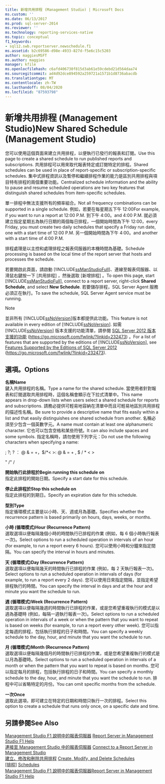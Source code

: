 ```yaml
---
title: 新增共用排程 (Management Studio) | Microsoft Docs
ms.custom: ''
ms.date: 06/13/2017
ms.prod: sql-server-2014
ms.reviewer: ''
ms.technology: reporting-services-native
ms.topic: conceptual
f1_keywords:
- sql12.swb.reportserver.newschedule.f1
ms.assetid: b2c69586-d98e-4933-827d-f5e6c15c5203
author: maggiesMSFT
ms.author: maggies
manager: kfile
ms.openlocfilehash: c6afd406730f815d3ab61e59cdebd21d564daa74
ms.sourcegitcommit: ad4d92dce894592a259721a1571b1d8736abacdb
ms.translationtype: MT
ms.contentlocale: zh-TW
ms.lasthandoff: 08/04/2020
ms.locfileid: "87593798"
---
```

# <a name="new-shared-schedule-management-studio"></a><span data-ttu-id="eafec-102">新增共用排程 (Management Studio)</span><span class="sxs-lookup"><span data-stu-id="eafec-102">New Shared Schedule (Management Studio)</span></span>
  <span data-ttu-id="eafec-103">您可以使用這個頁面來建立共用排程，以便執行已發行的報表和訂閱。</span><span class="sxs-lookup"><span data-stu-id="eafec-103">Use this page to create a shared schedule to run published reports and subscriptions.</span></span> <span data-ttu-id="eafec-104">共用排程可以用來取代報表特定或訂閱特定的排程。</span><span class="sxs-lookup"><span data-stu-id="eafec-104">Shared schedules can be used in place of report-specific or subscription-specific schedules.</span></span> <span data-ttu-id="eafec-105">集中式排程資訊以及暫停和繼續排程作業的能力是區別共用排程與項目特有排程的兩個重要功能。</span><span class="sxs-lookup"><span data-stu-id="eafec-105">Centralized schedule information and the ability to pause and resume scheduled operations are two key features that distinguish shared schedules from item-specific schedules.</span></span>  
  
 <span data-ttu-id="eafec-106">單一排程中無法支援所有的頻率組合。</span><span class="sxs-lookup"><span data-stu-id="eafec-106">Not all frequency combinations can be supported in a single schedule.</span></span> <span data-ttu-id="eafec-107">例如，若要在每星期五下午 12:00</span><span class="sxs-lookup"><span data-stu-id="eafec-107">For example, if you want to run a report at 12:00 P.M.</span></span> <span data-ttu-id="eafec-108">到下午 4:00。</span><span class="sxs-lookup"><span data-stu-id="eafec-108">and 4:00 P.M.</span></span> <span data-ttu-id="eafec-109">就必須建立指定星期五為執行日期的兩個每日排程，一個開始時間為下午 12:00，</span><span class="sxs-lookup"><span data-stu-id="eafec-109">every Friday, you must create two daily schedules that specify a Friday run date, one with a start time of 12:00 P.M.</span></span> <span data-ttu-id="eafec-110">另一個開始時間為下午 4:00。</span><span class="sxs-lookup"><span data-stu-id="eafec-110">and another with a start time of 4:00 P.M.</span></span>  
  
 <span data-ttu-id="eafec-111">排程處理是以主控和處理排程之報表伺服器的本機時間為基礎。</span><span class="sxs-lookup"><span data-stu-id="eafec-111">Schedule processing is based on the local time of the report server that hosts and processes the schedule.</span></span>  
  
 <span data-ttu-id="eafec-112">若要開啟此頁面，請啟動 [!INCLUDE[ssManStudioFull](../../includes/ssmanstudiofull-md.md)]、連線至報表伺服器、以滑鼠右鍵按一下 [共用排程]  ，然後選取 [新增排程]  。</span><span class="sxs-lookup"><span data-stu-id="eafec-112">To open this page, start [!INCLUDE[ssManStudioFull](../../includes/ssmanstudiofull-md.md)], connect to a report server, right-click **Shared Schedule**, and select **New Schedule**.</span></span> <span data-ttu-id="eafec-113">若要儲存排程，SQL Server Agent 服務必須正在執行。</span><span class="sxs-lookup"><span data-stu-id="eafec-113">To save the schedule, SQL Server Agent service must be running.</span></span>  
  
> [!NOTE]  
>  <span data-ttu-id="eafec-114">並非所有 [!INCLUDE[ssNoVersion](../../includes/ssnoversion-md.md)]版本都提供此功能。</span><span class="sxs-lookup"><span data-stu-id="eafec-114">This feature is not available in every edition of [!INCLUDE[ssNoVersion](../../includes/ssnoversion-md.md)].</span></span> <span data-ttu-id="eafec-115">如需 [!INCLUDE[ssNoVersion](../../includes/ssnoversion-md.md)] 版本支援的功能清單，請參閱 [SQL Server 2012 版本支援的功能](https://go.microsoft.com/fwlink/?linkid=232473) (https://go.microsoft.com/fwlink/?linkid=232473) 。</span><span class="sxs-lookup"><span data-stu-id="eafec-115">For a list of features that are supported by the editions of [!INCLUDE[ssNoVersion](../../includes/ssnoversion-md.md)], see [Features Supported by the Editions of SQL Server 2012](https://go.microsoft.com/fwlink/?linkid=232473) (https://go.microsoft.com/fwlink/?linkid=232473).</span></span>  
  
## <a name="options"></a><span data-ttu-id="eafec-116">選項。</span><span class="sxs-lookup"><span data-stu-id="eafec-116">Options</span></span>  
 <span data-ttu-id="eafec-117">**名稱**</span><span class="sxs-lookup"><span data-stu-id="eafec-117">**Name**</span></span>  
 <span data-ttu-id="eafec-118">鍵入共用排程的名稱。</span><span class="sxs-lookup"><span data-stu-id="eafec-118">Type a name for the shared schedule.</span></span> <span data-ttu-id="eafec-119">當使用者針對報表和訂閱選取共用排程時，這個名稱會顯示在下拉式清單中。</span><span class="sxs-lookup"><span data-stu-id="eafec-119">This name appears in drop-down lists when users select a shared schedule for reports and subscriptions.</span></span> <span data-ttu-id="eafec-120">請務必提供可輕易地容納在清單中而且可輕易地區別共用排程的描述性名稱。</span><span class="sxs-lookup"><span data-stu-id="eafec-120">Be sure to provide a descriptive name that fits easily within a list and that easily distinguishes one shared schedule from another.</span></span> <span data-ttu-id="eafec-121">名稱必須至少包含一個英數字元。</span><span class="sxs-lookup"><span data-stu-id="eafec-121">A name must contain at least one alphanumeric character.</span></span> <span data-ttu-id="eafec-122">它也可以包含空格和某些符號。</span><span class="sxs-lookup"><span data-stu-id="eafec-122">It can also include spaces and some symbols.</span></span> <span data-ttu-id="eafec-123">指定名稱時，請勿使用下列字元：</span><span class="sxs-lookup"><span data-stu-id="eafec-123">Do not use the following characters when specifying a name:</span></span>  
  
 <span data-ttu-id="eafec-124">; ?</span><span class="sxs-lookup"><span data-stu-id="eafec-124">; ?</span></span> <span data-ttu-id="eafec-125">： \@ & = +，$/\*\< ></span><span class="sxs-lookup"><span data-stu-id="eafec-125">: \@ & = + , $ / \* \< ></span></span>  
  
 <span data-ttu-id="eafec-126">" /</span><span class="sxs-lookup"><span data-stu-id="eafec-126">" /</span></span>  
  
 <span data-ttu-id="eafec-127">**開始執行此排程於**</span><span class="sxs-lookup"><span data-stu-id="eafec-127">**Begin running this schedule on**</span></span>  
 <span data-ttu-id="eafec-128">指定此排程的開始日期。</span><span class="sxs-lookup"><span data-stu-id="eafec-128">Specify a start date for this schedule.</span></span>  
  
 <span data-ttu-id="eafec-129">**停止此排程於**</span><span class="sxs-lookup"><span data-stu-id="eafec-129">**Stop this schedule on**</span></span>  
 <span data-ttu-id="eafec-130">指定此排程的到期日。</span><span class="sxs-lookup"><span data-stu-id="eafec-130">Specify an expiration date for this schedule.</span></span>  
  
 <span data-ttu-id="eafec-131">**型別**</span><span class="sxs-lookup"><span data-stu-id="eafec-131">**Type**</span></span>  
 <span data-ttu-id="eafec-132">指定循環模式主要是以小時、天、週或月為基礎。</span><span class="sxs-lookup"><span data-stu-id="eafec-132">Specifies whether the recurrence pattern is based primarily on hours, days, weeks, or months.</span></span>  
  
 <span data-ttu-id="eafec-133">**小時 (循環模式)**</span><span class="sxs-lookup"><span data-stu-id="eafec-133">**Hour (Recurrence Pattern)**</span></span>  
 <span data-ttu-id="eafec-134">選取選項以便每隔幾個小時的時間執行已排程的作業 (例如，每 6 個小時執行報表一次)。</span><span class="sxs-lookup"><span data-stu-id="eafec-134">Select options to run a scheduled operation in intervals of an hour (for example, to run a report every 6 hours).</span></span> <span data-ttu-id="eafec-135">您可以使用小時和分鐘來指定間隔。</span><span class="sxs-lookup"><span data-stu-id="eafec-135">You can specify the interval in hours and minutes.</span></span>  
  
 <span data-ttu-id="eafec-136">**天 (循環模式)**</span><span class="sxs-lookup"><span data-stu-id="eafec-136">**Day (Recurrence Pattern)**</span></span>  
 <span data-ttu-id="eafec-137">選取選項以便每隔幾天的時間執行已排程的作業 (例如，每 2 天執行報表一次)。</span><span class="sxs-lookup"><span data-stu-id="eafec-137">Select options to run a scheduled operation in intervals of days (for example, to run a report every 2 days).</span></span> <span data-ttu-id="eafec-138">您可以使用日來指定間隔，並指定希望排程執行的時間。</span><span class="sxs-lookup"><span data-stu-id="eafec-138">You can specify the interval in days and at the hour and minute you want the schedule to run.</span></span>  
  
 <span data-ttu-id="eafec-139">**週 (循環模式)**</span><span class="sxs-lookup"><span data-stu-id="eafec-139">**Week (Recurrence Pattern)**</span></span>  
 <span data-ttu-id="eafec-140">選取選項以便每隔幾週的時間執行已排程的作業，或是您希望重複執行的模式是以週為基礎時 (例如，每隔一週執行報表一次)。</span><span class="sxs-lookup"><span data-stu-id="eafec-140">Select options to run a scheduled operation in intervals of a week or when the pattern that you want to repeat is based on weeks (for example, to run a report every other week).</span></span> <span data-ttu-id="eafec-141">您可以指定每週的排程，包括執行排程的日子和時間。</span><span class="sxs-lookup"><span data-stu-id="eafec-141">You can specify a weekly schedule to the day, hour, and minute that you want the schedule to run.</span></span>  
  
 <span data-ttu-id="eafec-142">**月 (循環模式)**</span><span class="sxs-lookup"><span data-stu-id="eafec-142">**Month (Recurrence Pattern)**</span></span>  
 <span data-ttu-id="eafec-143">選取選項以便每隔幾個月的時間執行已排程的作業，或是您希望重複執行的模式是以月為基礎時。</span><span class="sxs-lookup"><span data-stu-id="eafec-143">Select options to run a scheduled operation in intervals of a month or when the pattern that you want to repeat is based on months.</span></span> <span data-ttu-id="eafec-144">您可以指定每月的排程，包括執行排程的日子和時間。</span><span class="sxs-lookup"><span data-stu-id="eafec-144">You can specify a monthly schedule to the day, hour, and minute that you want the schedule to run.</span></span> <span data-ttu-id="eafec-145">排程中可以省略特定的月份。</span><span class="sxs-lookup"><span data-stu-id="eafec-145">You can omit specific months from the schedule.</span></span>  
  
 <span data-ttu-id="eafec-146">**一次**</span><span class="sxs-lookup"><span data-stu-id="eafec-146">**Once**</span></span>  
 <span data-ttu-id="eafec-147">選取此選項，即可建立在特定的日期和時間只執行一次的排程。</span><span class="sxs-lookup"><span data-stu-id="eafec-147">Select this option to create a schedule that runs only once, on a specific date and time.</span></span>  
  
## <a name="see-also"></a><span data-ttu-id="eafec-148">另請參閱</span><span class="sxs-lookup"><span data-stu-id="eafec-148">See Also</span></span>  
 <span data-ttu-id="eafec-149">[Management Studio F1 說明中的報表伺服器](report-server-in-management-studio-f1-help.md) </span><span class="sxs-lookup"><span data-stu-id="eafec-149">[Report Server in Management Studio F1 Help](report-server-in-management-studio-f1-help.md) </span></span>  
 <span data-ttu-id="eafec-150">[連接至 Management Studio 中的報表伺服器](connect-to-a-report-server-in-management-studio.md) </span><span class="sxs-lookup"><span data-stu-id="eafec-150">[Connect to a Report Server in Management Studio](connect-to-a-report-server-in-management-studio.md) </span></span>  
 <span data-ttu-id="eafec-151">[建立、修改和刪除共用排程](../subscriptions/create-modify-and-delete-schedules.md) </span><span class="sxs-lookup"><span data-stu-id="eafec-151">[Create, Modify, and Delete Schedules](../subscriptions/create-modify-and-delete-schedules.md) </span></span>  
 <span data-ttu-id="eafec-152">[[排程]](../subscriptions/schedules.md) </span><span class="sxs-lookup"><span data-stu-id="eafec-152">[Schedules](../subscriptions/schedules.md) </span></span>  
 [<span data-ttu-id="eafec-153">Management Studio F1 說明中的報表伺服器</span><span class="sxs-lookup"><span data-stu-id="eafec-153">Report Server in Management Studio F1 Help</span></span>](report-server-in-management-studio-f1-help.md)  
  
  
